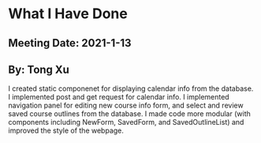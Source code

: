 # What I Have Done

## Meeting Date: 2021-1-13

## By: Tong Xu

I created static componenet for displaying calendar info from the database. I implemented post and get request for calendar info. I implemented navigation panel for editing new course info form, and select and review saved course outlines from the database. I made code more modular (with components including NewForm, SavedForm, and SavedOutlineList) and improved the style of the webpage.
